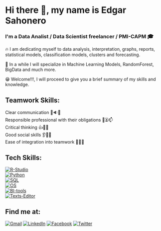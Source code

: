 # Hi there 👋, my name is Edgar Sahonero
### I'm a Data Analist / Data Scientist freelancer / PMI-CAPM :mortar_board:

:fire: I am dedicating myself to data analysis, interpretation, graphs, reports, statistical models, classification models, clusters and forecasting.

:muscle: In a while I will specialize in Machine Learning Models, RandomForest, BigData and much more.

:grin: Welcome!!!, I will proceed to give you a brief summary of my skills and knowledge. 


## Teamwork Skills:

  Clear communication :man::sound::couple:</br>
  Responsible professional with their obligations :iphone::hourglass_flowing_sand::mailbox:</br>
  Critical thinking :+1::crystal_ball::no_good:</br>
  Good social skills :ear::eyes::couple:</br>
  Ease of integration into teamwork :two_men_holding_hands::couple::two_women_holding_hands:</br>
 
## Tech Skills:
   
[![R-Studio](https://img.shields.io/badge/R_Studio-85C1E9?style=for-the-badge&logo=R&logoColor=white&labelColor=101010)](https://www.rstudio.com)</br>
[![Python](https://img.shields.io/badge/Python-2471A3?style=for-the-badge&logo=Python&logoColor=white&labelColor=101010)](https://www.python.org)</br>
[![SQL](https://img.shields.io/badge/SQL-F4D03F?style=for-the-badge&logo=postgresql&logoColor=white&labelColor=101010)](https://es.wikipedia.org/wiki/SQL)</br>
[![OS](https://img.shields.io/badge/Operating_System-7F8C8D?style=for-the-badge&logo=linux&logoColor=white&labelColor=101010)](https://www.wgu.edu/blog/5-most-popular-operating-systems1910.html#close)</br>
[![BI-tools](https://img.shields.io/badge/BI_Tools-A569BD?style=for-the-badge&logo=powerbi&logoColor=white&labelColor=101010)](https://www.datapine.com/articles/best-bi-tools-software-review-list)</br>
[![Texts-Editor](https://img.shields.io/badge/Texts_Editor-F39C12?style=for-the-badge&logo=Microsoftword&logoColor=white&labelColor=101010)](https://www.sublimetext.com)</br>
  
  
## Find me at:
 
[![Gmail](https://img.shields.io/badge/Gmail-E74C3C?style=for-the-badge&logo=gmail&logoColor=white&labelColor=101010)](https://mail.google.com/mail/u/0/#inbox?compose=GTvVlcSHxGvDBJFfRZBVcmZNmCgFVjsxZKKjsXrwbsgwKKGPmSPRccVlKMPGGxgtcnzbxHDQVpwxK)
[![LinkedIn](https://img.shields.io/badge/Linkedin-0077B5?style=for-the-badge&logo=linkedin&logoColor=white&labelColor=101010)](https://www.linkedin.com/in/edgar-sahonero-chacon-36945a184/)
[![Facebook](https://img.shields.io/badge/Facebook-2980B9?style=for-the-badge&logo=facebook&logoColor=white&labelColor=101010)](https://www.facebook.com/edgar.sahonerochacon/)
[![Twitter](https://img.shields.io/badge/Twitter-1DA1F2?style=for-the-badge&logo=twitter&logoColor=white&labelColor=101010)](https://twitter.com/SahoneroEdgar)
